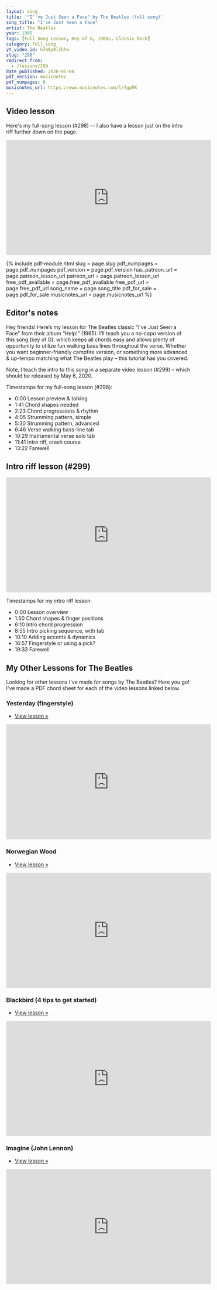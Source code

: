```yaml
---
layout: song
title: '"I''ve Just Seen a Face" by The Beatles (full song)'
song_title: "I've Just Seen a Face"
artist: The Beatles
year: 1965
tags: [Full Song Lesson, Key of G, 1960s, Classic Rock]
category: full_song
yt_video_id: h7e0p8lIhhw
slug: "298"
redirect_from:
  - /lessons/299
date_published: 2020-05-04
pdf_version: musicnotes
pdf_numpages: 6
musicnotes_url: https://www.musicnotes.com/l/TgpMX
---
```


## Video lesson

<!-- Coming soon... -->

Here's my full-song lesson (#298) -- I also have a lesson just on the intro riff further down on the page.

<iframe width="560" height="315" src="https://www.youtube.com/embed/h7e0p8lIhhw" frameborder="0" allow="accelerometer; autoplay; encrypted-media; gyroscope; picture-in-picture" allowfullscreen></iframe>

{% include pdf-module.html slug = page.slug pdf_numpages = page.pdf_numpages pdf_version = page.pdf_version has_patreon_url = page.patreon_lesson_url patreon_url = page.patreon_lesson_url free_pdf_available = page.free_pdf_available free_pdf_url = page.free_pdf_url song_name = page.song_title pdf_for_sale = page.pdf_for_sale musicnotes_url = page.musicnotes_url %}

## Editor's notes

Hey friends! Here’s my lesson for The Beatles classic “I’ve Just Seen a Face” from their album “Help!” (1965). I’ll teach you a no-capo version of this song (key of G), which keeps all chords easy and allows plenty of opportunity to utilize fun walking bass lines throughout the verse. Whether you want beginner-friendly campfire version, or something more advanced & up-tempo matching what The Beatles play – this tutorial has you covered.

Note, I teach the intro to this song in a separate video lesson (#299) – which should be released by May 6, 2020.

Timestamps for my full-song lesson (#298):

- 0:00 Lesson preview & talking
- 1:41 Chord shapes needed
- 2:23 Chord progressions & rhythm
- 4:05 Strumming pattern, simple
- 5:30 Strumming pattern, advanced
- 6:46 Verse walking bass-line tab
- 10:29 Instrumental verse solo tab
- 11:41 Intro riff, crash course
- 13:22 Farewell


## Intro riff lesson (#299)

<iframe width="560" height="315" src="https://www.youtube.com/embed/JgCTBez-eWo" frameborder="0" allow="accelerometer; autoplay; encrypted-media; gyroscope; picture-in-picture" allowfullscreen></iframe>

Timestamps for my intro riff lesson:

- 0:00 Lesson overview
- 1:50 Chord shapes & finger positions
- 6:10 Intro chord progression
- 8:55 Intro picking sequence, with tab
- 10:10 Adding accents & dynamics
- 16:57 Fingerstyle or using a pick?
- 19:33 Farewell

## My Other Lessons for The Beatles

Looking for other lessons I've made for songs by The Beatles? Here you go! I've made a PDF chord sheet for each of the video lessons linked below.

### Yesterday (fingerstyle)

- [View lesson »](http://playsongnotes.com/lessons/242/)

<iframe width="560" height="315" src="https://www.youtube.com/embed/wYGC06x7B9E" frameborder="0" allow="accelerometer; autoplay; encrypted-media; gyroscope; picture-in-picture" allowfullscreen></iframe>

### Norwegian Wood

- [View lesson »](http://playsongnotes.com/lessons/169/)

<iframe width="560" height="315" src="https://www.youtube.com/embed/4BXzDOrjRro" frameborder="0" allow="accelerometer; autoplay; encrypted-media; gyroscope; picture-in-picture" allowfullscreen></iframe>

### Blackbird (4 tips to get started)

- [View lesson »](http://playsongnotes.com/lessons/265/)

<iframe width="560" height="315" src="https://www.youtube.com/embed/BwnL0t87I3Y" frameborder="0" allow="accelerometer; autoplay; encrypted-media; gyroscope; picture-in-picture" allowfullscreen></iframe>

### Imagine (John Lennon)

- [View lesson »](http://playsongnotes.com/lessons/235/)

<iframe width="560" height="315" src="https://www.youtube.com/embed/QehjXVLXdfQ" frameborder="0" allow="accelerometer; autoplay; encrypted-media; gyroscope; picture-in-picture" allowfullscreen></iframe>

<!-- ## Lyrics with chords

See PDF for full version (with chords throughout).

    I've just seen a face, I can't forget the time or place
    Where we just met... she's just the girl for me, and I want all
    The world to see we've met... hmmm, hmmm, hmmm, hmmm mmm mmm

    Had it been another day, I might have looked the other way
    And I'd have never been aware, but as it is
    I'll dream of her tonight... la, la, la, la la la

        Falling, yes I am falling
        And she keeps calling..... me back again

    I have never known the likes of this, I've been alone
    And I have missed things and kept out of sight, and other girls
    Were never quite like this... da, da, da, da da da

        Falling, yes I am falling
        And she keeps calling..... me back again

    (instrumental verse / solo)

        Falling, yes I am falling
        And she keeps calling..... me back again

    I've just seen a face, I can't forget the time or place
    Where we just met... she's just the girl for me, and I want all
    The world to see her face... hmmm, hmmm, hmmm, hmmm mmm mmm

        Falling, yes I am falling
        And she keeps calling..... me back again

        (repeat chorus as desired, end on G) -->
